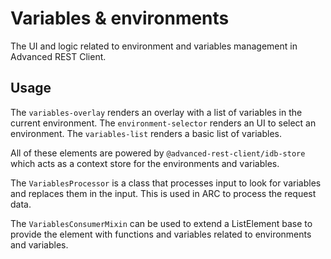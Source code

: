 # Variables & environments

The UI and logic related to environment and variables management in Advanced REST Client.

## Usage

The `variables-overlay` renders an overlay with a list of variables in the current environment. The `environment-selector` renders an UI to select an environment. The `variables-list` renders a basic list of variables.

All of these elements are powered by `@advanced-rest-client/idb-store` which acts as a context store for the environments and variables.

The `VariablesProcessor` is a class that processes input to look for variables and replaces them in the input. This is used in ARC to process the request data.

The `VariablesConsumerMixin` can be used to extend a ListElement base to provide the element with functions and variables related to environments and variables.
